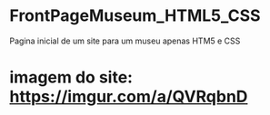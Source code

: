 # FrontPageMuseum_HTML5_CSS
Pagina inicial de um site para um museu apenas HTM5 e CSS
# imagem do site: https://imgur.com/a/QVRqbnD
